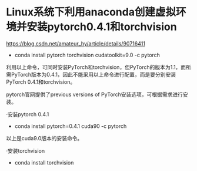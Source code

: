 # Linux系统下利用anaconda创建虚拟环境并安装pytorch0.4.1和torchvision
https://blog.csdn.net/amateur_hy/article/details/90716411

+ conda install pytorch torchvision cudatoolkit=9.0 -c pytorch

利用以上命令，可同时安装PyTorch和torchvision，但PyTorch的版本为1.1，而所需PyTorch版本为0.4.1，因此不能采用以上命令进行配置，而是要分别安装PyTorch 0.4.1和torchvision。

pytorch官网提供了previous versions of PyTorch安装选项，可根据需求进行安装。

·安装pytorch 0.4.1

+ conda install pytorch=0.4.1 cuda90 -c pytorch

以上是cuda9.0版本的安装命令。

·安装torchvision

- conda install torchvision

